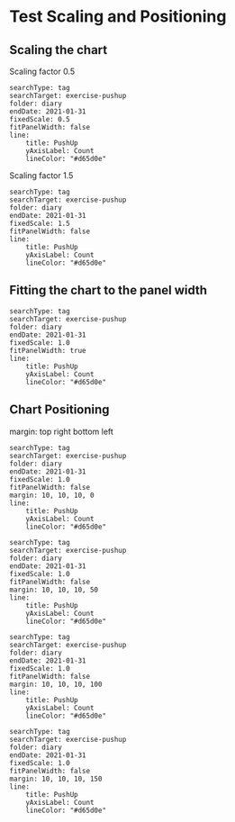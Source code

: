 # Test Scaling and Positioning
## Scaling the chart
Scaling factor 0.5
``` tracker
searchType: tag
searchTarget: exercise-pushup
folder: diary
endDate: 2021-01-31
fixedScale: 0.5
fitPanelWidth: false
line:
    title: PushUp
    yAxisLabel: Count
    lineColor: "#d65d0e"
```

Scaling factor 1.5
``` tracker
searchType: tag
searchTarget: exercise-pushup
folder: diary
endDate: 2021-01-31
fixedScale: 1.5
fitPanelWidth: false
line:
    title: PushUp
    yAxisLabel: Count
    lineColor: "#d65d0e"
```

## Fitting the chart to the panel width
``` tracker
searchType: tag
searchTarget: exercise-pushup
folder: diary
endDate: 2021-01-31
fixedScale: 1.0
fitPanelWidth: true
line:
    title: PushUp
    yAxisLabel: Count
    lineColor: "#d65d0e"
```

## Chart Positioning
margin: top right bottom left
``` tracker
searchType: tag
searchTarget: exercise-pushup
folder: diary
endDate: 2021-01-31
fixedScale: 1.0
fitPanelWidth: false
margin: 10, 10, 10, 0
line:
    title: PushUp
    yAxisLabel: Count
    lineColor: "#d65d0e"
```

``` tracker
searchType: tag
searchTarget: exercise-pushup
folder: diary
endDate: 2021-01-31
fixedScale: 1.0
fitPanelWidth: false
margin: 10, 10, 10, 50
line:
    title: PushUp
    yAxisLabel: Count
    lineColor: "#d65d0e"
```

``` tracker
searchType: tag
searchTarget: exercise-pushup
folder: diary
endDate: 2021-01-31
fixedScale: 1.0
fitPanelWidth: false
margin: 10, 10, 10, 100
line:
    title: PushUp
    yAxisLabel: Count
    lineColor: "#d65d0e"
```

``` tracker
searchType: tag
searchTarget: exercise-pushup
folder: diary
endDate: 2021-01-31
fixedScale: 1.0
fitPanelWidth: false
margin: 10, 10, 10, 150
line:
    title: PushUp
    yAxisLabel: Count
    lineColor: "#d65d0e"
```